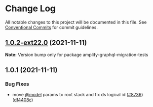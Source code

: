 # Change Log

All notable changes to this project will be documented in this file.
See [Conventional Commits](https://conventionalcommits.org) for commit guidelines.

## [1.0.2-ext22.0](https://github.com/aws-amplify/amplify-cli/compare/amplify-graphql-migration-tests@1.0.1...amplify-graphql-migration-tests@1.0.2-ext22.0) (2021-11-11)

**Note:** Version bump only for package amplify-graphql-migration-tests





## 1.0.1 (2021-11-11)


### Bug Fixes

* move [@model](https://github.com/model) params to root stack and fix ds logical id ([#8736](https://github.com/aws-amplify/amplify-cli/issues/8736)) ([df4408c](https://github.com/aws-amplify/amplify-cli/commit/df4408c4080949ddd638778df9ae20e763dd5824))
